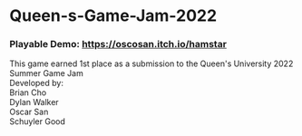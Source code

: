 # Queen-s-Game-Jam-2022 <br />
### Playable Demo: https://oscosan.itch.io/hamstar <br />
This game earned 1st place as a submission to the Queen's University 2022 Summer Game Jam <br />
Developed by: <br />
Brian Cho <br />
Dylan Walker <br />
Oscar San <br />
Schuyler Good

